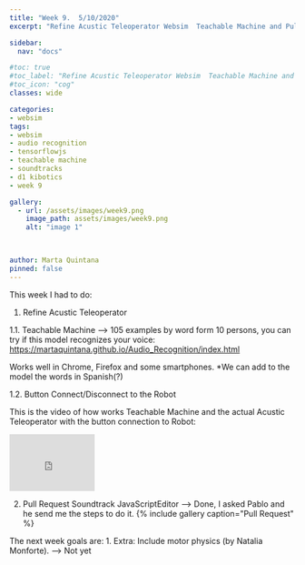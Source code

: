 ```yaml
---
title: "Week 9.  5/10/2020"
excerpt: "Refine Acustic Teleoperator Websim  Teachable Machine and Pull Request Soundtrack JS Editor "

sidebar:
  nav: "docs"

#toc: true
#toc_label: "Refine Acustic Teleoperator Websim  Teachable Machine and Pull Request Soundtrack JS Editor "
#toc_icon: "cog"
classes: wide

categories:
- websim
tags:
- websim
- audio recognition
- tensorflowjs
- teachable machine
- soundtracks
- d1 kibotics
- week 9

gallery:
  - url: /assets/images/week9.png
    image_path: assets/images/week9.png
    alt: "image 1"
  


author: Marta Quintana
pinned: false
---
```


This week I had to do:
1. Refine Acustic Teleoperator 

1.1. Teachable Machine --> 105 examples by word form 10 persons, you can try if this model recognizes your voice:
  https://martaquintana.github.io/Audio_Recognition/index.html
  
  Works well in Chrome, Firefox and some smartphones. 
 *We can add to the model the words in Spanish(?)
  
1.2. Button Connect/Disconnect to the Robot 
  
  This is the video of how works Teachable Machine and the actual Acustic Teleoperator with the button connection to Robot:
  <iframe width="150" height="100" src="https://youtube.com/embed/fCu2Fzi2sUw" frameborder="0" allow="autoplay; encrypted-media" allowfullscreen></iframe>

  

2. Pull Request Soundtrack JavaScriptEditor --> Done, I asked Pablo and he send me the steps to do it.
{% include gallery caption="Pull Request" %}


The next week goals are:
1.
Extra: Include motor physics (by Natalia Monforte). --> Not yet 
